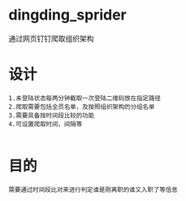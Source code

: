 # dingding_sprider
通过网页钉钉爬取组织架构

# 设计
```angular2html
1.未登陆状态每两分钟截取一次登陆二维码放在指定路径
2.爬取需要包括全员名单，及按照组织架构的分组名单
3.需要具备按时间段比较的功能
4.可设置爬取时间，间隔等


```

# 目的
```angular2
需要通过时间段比对来进行判定谁是刚离职的谁又入职了等信息
```
